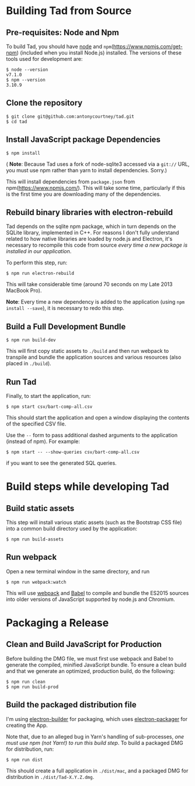 # Building Tad from Source

## Pre-requisites:  Node and Npm

To build Tad, you should have [node](https://nodejs.org/en/) and `npm`(https://www.npmjs.com/get-npm) (included when you install Node.js) installed.  The versions of these tools used for development are:

    $ node --version
    v7.1.0
    $ npm --version
    3.10.9

## Clone the repository

    $ git clone git@github.com:antonycourtney/tad.git
    $ cd tad

## Install JavaScript package Dependencies

    $ npm install

( **Note**: Because Tad uses a fork of node-sqlite3 accessed via a `git://` URL, you must use npm rather than yarn to install dependencies. Sorry.)

This will install dependencies from `package.json` from npm(https://www.npmjs.com/). This will take some time, particularly if this is the first time you are downloading many of the dependencies.

## Rebuild binary libraries with electron-rebuild

Tad depends on the sqlite npm package, which in turn depends on the SQLite library, implemented in C++.  For reasons I don't fully understand related to how native libraries are
loaded by node.js and Electron, it's necessary to recompile this code from source
*every time a new package is installed in our application*.

To perform this step, run:

    $ npm run electron-rebuild

This will take considerable time (around 70 seconds on my Late 2013 MacBook Pro).

**Note**:  Every time a new dependency is added to the application (using `npm install --save`), it is necessary to redo this step.

## Build a Full Development Bundle

    $ npm run build-dev

This will first copy static assets to `./build` and then run webpack to transpile and bundle the application sources and various resources (also placed in `./build`).

## Run Tad

Finally, to start the application, run:

    $ npm start csv/bart-comp-all.csv

This should start the application and open a window displaying the contents of the specified CSV file.

Use the `--` form to pass additional dashed arguments to the application (instead of npm).
For example:

    $ npm start -- --show-queries csv/bart-comp-all.csv

if you want to see the generated SQL queries.

# Build steps while developing Tad

## Build static assets

This step will install various static assets (such as the Bootstrap CSS file) into a common build directory used by the application:

    $ npm run build-assets

## Run webpack

Open a new terminal window in the same directory, and run

    $ npm run webpack:watch

This will use [webpack](https://webpack.github.io/) and [Babel](https://babeljs.io/) to compile and bundle the ES2015 sources into older versions of JavaScript supported by node.js and Chromium.

# Packaging a Release

## Clean and Build JavaScript for Production

Before building the DMG file, we must first use webpack and Babel to generate the compiled, minified JavaScript bundle.  To ensure a clean build and that we generate an optimized, production build, do the following:

    $ npm run clean
    $ npm run build-prod

## Build the packaged distribution file

I'm using   [electron-builder](https://github.com/electron-userland/electron-builder) for packaging, which uses [electron-packager](https://github.com/electron-userland/electron-packager) for creating the App.

Note that, due to an alleged bug in Yarn's handling of sub-processes, *one must use npm (not Yarn!) to run this build step*.  To build a packaged DMG for distribution, run:

    $ npm run dist

This should create a full application in `./dist/mac`, and a packaged DMG for distribution in `./dist/Tad-X.Y.Z.dmg`.
